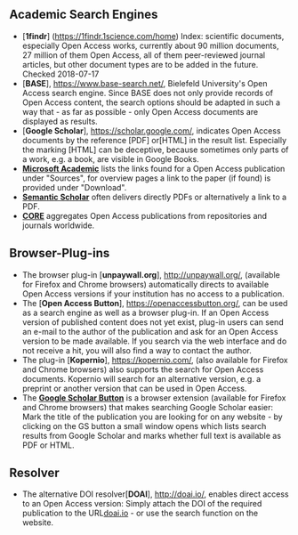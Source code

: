 
## Academic Search Engines

*	[**1findr**] (https://1findr.1science.com/home)
Index: scientific documents, especially Open Access works, currently about 90 million documents, 27 million of them Open Access, all of them peer-reviewed journal articles, but other document types are to be added in the future.
Checked 2018-07-17
*	[**BASE**], https://www.base-search.net/, Bielefeld University's Open Access search engine. Since BASE does not only provide records of Open Access content, the search options should be adapted in such a way that - as far as possible - only Open Access documents are displayed as results.
*	[**Google Scholar**], https://scholar.google.com/, indicates Open Access documents by the reference [PDF] or[HTML] in the result list. Especially the marking [HTML] can be deceptive, because sometimes only parts of a work, e.g. a book, are visible in Google Books.
*	[**Microsoft Academic**](https://academic.microsoft.com/) lists the links found for a Open Access publication under "Sources", for overview pages a link to the paper (if found) is provided under "Download".
*	[**Semantic Scholar**](https://www.semanticscholar.org/) often delivers directly PDFs or alternatively a link to a PDF.
*	[**CORE**](https://core.ac.uk/) aggregates Open Access publications from repositories and journals worldwide.


## Browser-Plug-ins

*	The browser plug-in [**unpaywall.org**], http://unpaywall.org/, (available for Firefox and Chrome browsers) automatically directs to available Open Access versions if your institution has no access to a publication.
*	The [**Open Access Button**], https://openaccessbutton.org/, can be used as a search engine as well as a browser plug-in. If an Open Access version of published content does not yet exist, plug-in users can send an e-mail to the author of the publication and ask for an Open Access version to be made available. If you search via the web interface and do not receive a hit, you will also find a way to contact the author.
*	The plug-in [**Kopernio**], https://kopernio.com/, (also available for Firefox and Chrome browsers) also supports the search for Open Access documents. Kopernio will search for an alternative version, e.g. a preprint or another version that can be used in Open Access. 
* The [**Google Scholar Button**](https://chrome.google.com/webstore/detail/google-scholar-button/ldipcbpaocekfooobnbcddclnhejkcpn?hl=en) is a browser extension (available for Firefox and Chrome browsers) that makes searching Google Scholar easier: Mark the title of the publication you are looking for on any website - by clicking on the GS button a small window opens which lists search results from Google Scholar and marks whether full text is available as PDF or HTML.

## Resolver

* The alternative DOI resolver[**DOAI**], http://doai.io/, enables direct access to an Open Access version: Simply attach the DOI of the required publication to the URL[doai.io](http://doai.io/) - or use the search function on the website.
